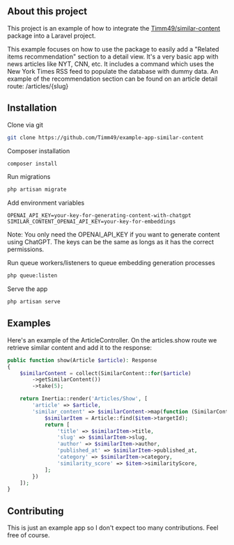 ## About this project

This project is an example of how to integrate the [Timm49/similar-content](https://github.com/Timm49/similar-content) package into a Laravel project.

This example focuses on how to use the package to easily add a "Related items recommendation" section to a detail view.
It's a very basic app with news articles like NYT, CNN, etc.
It includes a command which uses the New York Times RSS feed to populate the database with dummy data.
An example of the recommendation section can be found on an article detail route: /articles/{slug}

## Installation

Clone via git

```bash
git clone https://github.com/Timm49/example-app-similar-content
```

Composer installation
```bash
composer install
```
Run migrations
```bash
php artisan migrate
```

Add environment variables
```env
OPENAI_API_KEY=your-key-for-generating-content-with-chatgpt
SIMILAR_CONTENT_OPENAI_API_KEY=your-key-for-embeddings
```
Note: You only need the OPENAI_API_KEY if you want to generate content using ChatGPT. The keys can be the same as longs as it has the correct permissions.

Run queue workers/listeners to queue embedding generation processes
```bash
php queue:listen
```

Serve the app
```bash
php artisan serve
```

## Examples

Here's an example of the ArticleController.
On the articles.show route we retrieve similar content and add it to the response:

```php
public function show(Article $article): Response
{
    $similarContent = collect(SimilarContent::for($article)
        ->getSimilarContent())
        ->take(5);

    return Inertia::render('Articles/Show', [
        'article' => $article,
        'similar_content' => $similarContent->map(function (SimilarContentResult $item) {
            $similarItem = Article::find($item->targetId);
            return [
                'title' => $similarItem->title,
                'slug' => $similarItem->slug,
                'author' => $similarItem->author,
                'published_at' => $similarItem->published_at,
                'category' => $similarItem->category,
                'similarity_score' => $item->similarityScore,
            ];
        })
    ]);
}
```

## Contributing
This is just an example app so I don't expect too many contributions. Feel free of course.
